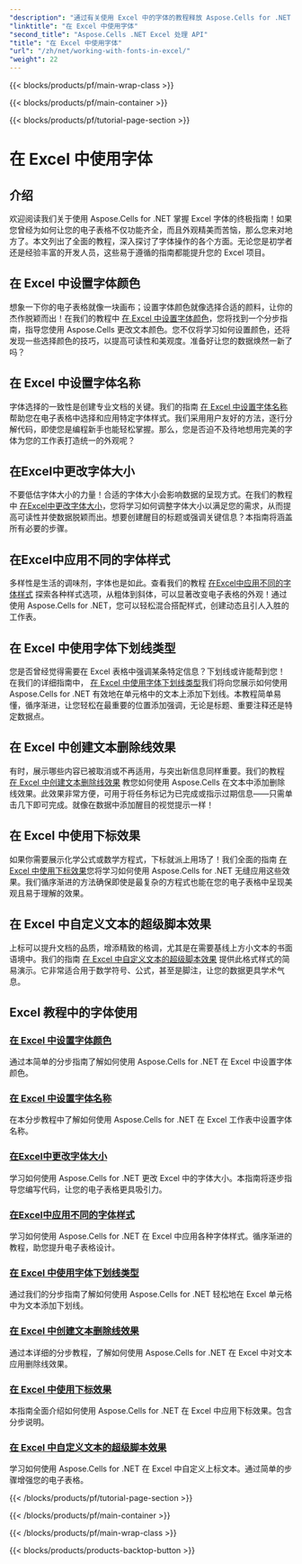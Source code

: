 ```yaml
---
"description": "通过有关使用 Excel 中的字体的教程释放 Aspose.Cells for .NET 的强大功能，从设置颜色到应用样式以制作精美的电子表格。"
"linktitle": "在 Excel 中使用字体"
"second_title": "Aspose.Cells .NET Excel 处理 API"
"title": "在 Excel 中使用字体"
"url": "/zh/net/working-with-fonts-in-excel/"
"weight": 22
---
```


{{< blocks/products/pf/main-wrap-class >}}

{{< blocks/products/pf/main-container >}}

{{< blocks/products/pf/tutorial-page-section >}}

# 在 Excel 中使用字体

## 介绍

欢迎阅读我们关于使用 Aspose.Cells for .NET 掌握 Excel 字体的终极指南！如果您曾经为如何让您的电子表格不仅功能齐全，而且外观精美而苦恼，那么您来对地方了。本文列出了全面的教程，深入探讨了字体操作的各个方面。无论您是初学者还是经验丰富的开发人员，这些易于遵循的指南都能提升您的 Excel 项目。

## 在 Excel 中设置字体颜色

想象一下你的电子表格就像一块画布；设置字体颜色就像选择合适的颜料，让你的杰作脱颖而出！在我们的教程中 [在 Excel 中设置字体颜色](./setting-font-color/)，您将找到一个分步指南，指导您使用 Aspose.Cells 更改文本颜色。您不仅将学习如何设置颜色，还将发现一些选择颜色的技巧，以提高可读性和美观度。准备好让您的数据焕然一新了吗？

## 在 Excel 中设置字体名称

字体选择的一致性是创建专业文档的关键。我们的指南 [在 Excel 中设置字体名称](./setting-font-name/) 帮助您在电子表格中选择和应用特定字体样式。我们采用用户友好的方法，逐行分解代码，即使您是编程新手也能轻松掌握。那么，您是否迫不及待地想用完美的字体为您的工作表打造统一的外观呢？ 

## 在Excel中更改字体大小

不要低估字体大小的力量！合适的字体大小会影响数据的呈现方式。在我们的教程中 [在Excel中更改字体大小](./changing-font-size/)，您将学习如何调整字体大小以满足您的需求，从而提高可读性并使数据脱颖而出。想要创建醒目的标题或强调关键信息？本指南将涵盖所有必要的步骤。 

## 在Excel中应用不同的字体样式

多样性是生活的调味剂，字体也是如此。查看我们的教程 [在Excel中应用不同的字体样式](./applying-different-fonts-styles/) 探索各种样式选项，从粗体到斜体，可以显著改变电子表格的外观！通过使用 Aspose.Cells for .NET，您可以轻松混合搭配样式，创建动态且引人入胜的工作表。 

## 在 Excel 中使用字体下划线类型

您是否曾经觉得需要在 Excel 表格中强调某条特定信息？下划线或许能帮到您！在我们的详细指南中， [在 Excel 中使用字体下划线类型](./using-font-underline-type/)我们将向您展示如何使用 Aspose.Cells for .NET 有效地在单元格中的文本上添加下划线。本教程简单易懂，循序渐进，让您轻松在最重要的位置添加强调，无论是标题、重要注释还是特定数据点。

## 在 Excel 中创建文本删除线效果

有时，展示哪些内容已被取消或不再适用，与突出新信息同样重要。我们的教程 [在 Excel 中创建文本删除线效果](./creating-strike-out-effect/) 教您如何使用 Aspose.Cells 在文本中添加删除线效果。此效果非常方便，可用于将任务标记为已完成或指示过期信息——只需单击几下即可完成。就像在数据中添加醒目的视觉提示一样！

## 在 Excel 中使用下标效果

如果你需要展示化学公式或数学方程式，下标就派上用场了！我们全面的指南 [在 Excel 中使用下标效果](./working-with-sub-script-effects/)您将学习如何使用 Aspose.Cells for .NET 无缝应用这些效果。我们循序渐进的方法确保即使是最复杂的方程式也能在您的电子表格中呈现美观且易于理解的效果。

## 在 Excel 中自定义文本的超级脚本效果

上标可以提升文档的品质，增添精致的格调，尤其是在需要基线上方小文本的书面语境中。我们的指南 [在 Excel 中自定义文本的超级脚本效果](./customizing-super-script-effect/) 提供此格式样式的简易演示。它非常适合用于数学符号、公式，甚至是脚注，让您的数据更具学术气息。

## Excel 教程中的字体使用
### [在 Excel 中设置字体颜色](./setting-font-color/)
通过本简单的分步指南了解如何使用 Aspose.Cells for .NET 在 Excel 中设置字体颜色。
### [在 Excel 中设置字体名称](./setting-font-name/)
在本分步教程中了解如何使用 Aspose.Cells for .NET 在 Excel 工作表中设置字体名称。
### [在Excel中更改字体大小](./changing-font-size/)
学习如何使用 Aspose.Cells for .NET 更改 Excel 中的字体大小。本指南将逐步指导您编写代码，让您的电子表格更具吸引力。
### [在Excel中应用不同的字体样式](./applying-different-fonts-styles/)
学习如何使用 Aspose.Cells for .NET 在 Excel 中应用各种字体样式。循序渐进的教程，助您提升电子表格设计。
### [在 Excel 中使用字体下划线类型](./using-font-underline-type/)
通过我们的分步指南了解如何使用 Aspose.Cells for .NET 轻松地在 Excel 单元格中为文本添加下划线。
### [在 Excel 中创建文本删除线效果](./creating-strike-out-effect/)
通过本详细的分步教程，了解如何使用 Aspose.Cells for .NET 在 Excel 中对文本应用删除线效果。
### [在 Excel 中使用下标效果](./working-with-sub-script-effects/)
本指南全面介绍如何使用 Aspose.Cells for .NET 在 Excel 中应用下标效果。包含分步说明。
### [在 Excel 中自定义文本的超级脚本效果](./customizing-super-script-effect/)
学习如何使用 Aspose.Cells for .NET 在 Excel 中自定义上标文本。通过简单的步骤增强您的电子表格。

{{< /blocks/products/pf/tutorial-page-section >}}

{{< /blocks/products/pf/main-container >}}

{{< /blocks/products/pf/main-wrap-class >}}

{{< blocks/products/products-backtop-button >}}